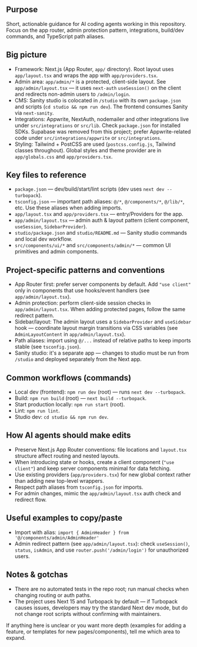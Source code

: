 ## Purpose
Short, actionable guidance for AI coding agents working in this repository. Focus on the app router, admin protection pattern, integrations, build/dev commands, and TypeScript path aliases.

## Big picture
- Framework: Next.js (App Router, `app/` directory). Root layout uses `app/layout.tsx` and wraps the app with `app/providers.tsx`.
- Admin area: `app/admin/*` is a protected, client-side layout. See `app/admin/layout.tsx` — it uses `next-auth` `useSession()` on the client and redirects non-admin users to `/admin/login`.
- CMS: Sanity studio is colocated in `/studio` with its own `package.json` and scripts (`cd studio && npm run dev`). The frontend consumes Sanity via `next-sanity`.
- Integrations: Appwrite, NextAuth, nodemailer and other integrations live under `src/integrations` or `src/lib`. Check `package.json` for installed SDKs. Supabase was removed from this project; prefer Appwrite-related code under `src/integrations/appwrite` or `src/integrations`.
- Styling: Tailwind + PostCSS are used (`postcss.config.js`, Tailwind classes throughout). Global styles and theme provider are in `app/globals.css` and `app/providers.tsx`.

## Key files to reference
- `package.json` — dev/build/start/lint scripts (dev uses `next dev --turbopack`).
- `tsconfig.json` — important path aliases: `@/*`, `@/components/*`, `@/lib/*`, etc. Use these aliases when adding imports.
- `app/layout.tsx` and `app/providers.tsx` — entry/Providers for the app.
- `app/admin/layout.tsx` — admin auth & layout pattern (client component, `useSession`, `SidebarProvider`).
- `studio/package.json` and `studio/README.md` — Sanity studio commands and local dev workflow.
- `src/components/ui/*` and `src/components/admin/*` — common UI primitives and admin components.

## Project-specific patterns and conventions
- App Router first: prefer server components by default. Add `"use client"` only in components that use hooks/event handlers (see `app/admin/layout.tsx`).
- Admin protection: perform client-side session checks in `app/admin/layout.tsx`. When adding protected pages, follow the same redirect pattern.
- Sidebar/layout: The admin layout uses a `SidebarProvider` and `useSidebar` hook — coordinate layout margin transitions via CSS variables (see `AdminLayoutContent` in `app/admin/layout.tsx`).
- Path aliases: import using `@/...` instead of relative paths to keep imports stable (see `tsconfig.json`).
- Sanity studio: it's a separate app — changes to studio must be run from `/studio` and deployed separately from the Next app.

## Common workflows (commands)
- Local dev (frontend): `npm run dev` (root) — runs `next dev --turbopack`.
- Build: `npm run build` (root) — `next build --turbopack`.
- Start production locally: `npm run start` (root).
- Lint: `npm run lint`.
- Studio dev: `cd studio && npm run dev`.

## How AI agents should make edits
- Preserve Next.js App Router conventions: file locations and `layout.tsx` structure affect routing and nested layouts.
- When introducing state or hooks, create a client component (`"use client"`) and keep server components minimal for data fetching.
- Use existing providers (`app/providers.tsx`) for new global context rather than adding new top-level wrappers.
- Respect path aliases from `tsconfig.json` for imports.
- For admin changes, mimic the `app/admin/layout.tsx` auth check and redirect flow.

## Useful examples to copy/paste
- Import with alias: `import { AdminHeader } from '@/components/admin/AdminHeader'`
- Admin redirect pattern (see `app/admin/layout.tsx`): check `useSession()`, `status`, `isAdmin`, and use `router.push('/admin/login')` for unauthorized users.

## Notes & gotchas
- There are no automated tests in the repo root; run manual checks when changing routing or auth paths.
- The project uses Next 15 and Turbopack by default — if Turbopack causes issues, developers may try the standard Next dev mode, but do not change root scripts without confirming with maintainers.

If anything here is unclear or you want more depth (examples for adding a feature, or templates for new pages/components), tell me which area to expand.
